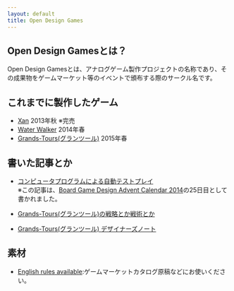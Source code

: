```yaml
---
layout: default
title: Open Design Games
---
```


## Open Design Gamesとは？

Open Design Gamesとは、アナログゲーム製作プロジェクトの名称であり、その成果物をゲームマーケット等のイベントで頒布する際のサークル名です。

## これまでに製作したゲーム

* [Xan](products/xan.html) 2013年秋 ※完売
* [Water Walker](products/water_walker.html) 2014年春
* [Grands-Tours(グランツール)](products/grands_tours.html) 2015年春

## 書いた記事とか

* [コンピュータプログラムによる自動テストプレイ](topics/2014-12-25/board_game_design_advent_calendar_2014-12-25.html)  
※この記事は、<a href="http://www.adventar.org/calendars/447" target="_blank">Board Game Design Advent Calendar 2014</a>の25日目として書かれました。

* [Grands-Tours(グランツール)の戦略とか戦術とか](topics/grands-tours/playing.html)
* [Grands-Tours(グランツール) デザイナーズノート](topics/grands-tours/designers-note.html)

## 素材

* [English rules available](download/English_rules_available.png):ゲームマーケットカタログ原稿などにお使いください。
